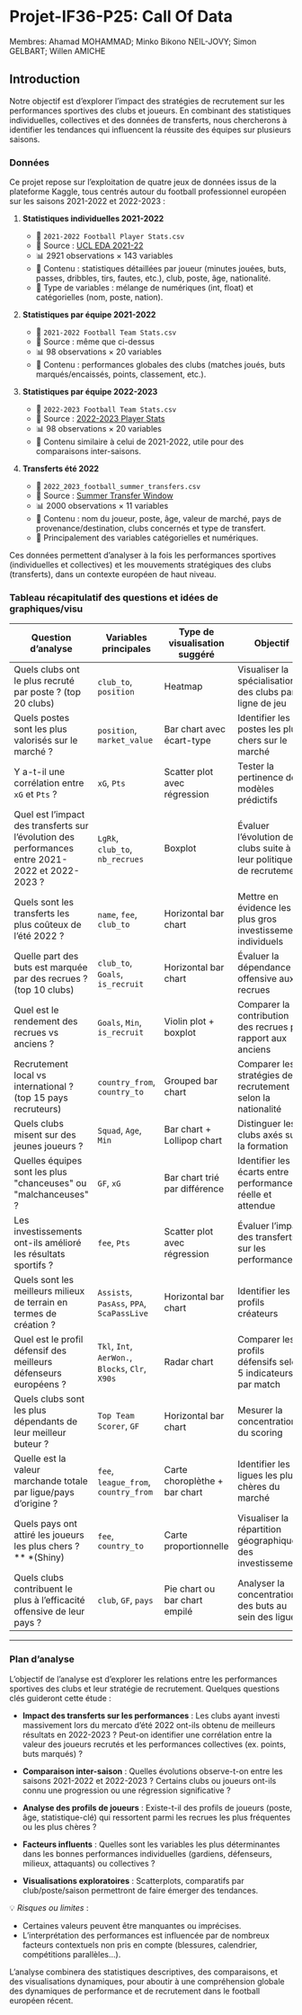 # Projet-IF36-P25: Call Of Data


Membres: Ahamad MOHAMMAD; Minko Bikono NEIL-JOVY; Simon GELBART; Willen AMICHE


## Introduction

Notre objectif est d’explorer l’impact des stratégies de recrutement sur les performances sportives des clubs et joueurs. En combinant des statistiques individuelles, collectives et des données de transferts, nous chercherons à identifier les tendances qui influencent la réussite des équipes sur plusieurs saisons. 

### Données

Ce projet repose sur l’exploitation de quatre jeux de données issus de la plateforme Kaggle, tous centrés autour du football professionnel européen sur les saisons 2021-2022 et 2022-2023 :

1.  **Statistiques individuelles 2021-2022**
    -   📄 `2021-2022 Football Player Stats.csv`
    -   🔗 Source : [UCL EDA 2021-22](https://www.kaggle.com/code/azminetoushikwasi/ucl-eda-viz-2021-22-players-teams/input)
    -   📊 2921 observations × 143 variables
    -   🧾 Contenu : statistiques détaillées par joueur (minutes jouées, buts, passes, dribbles, tirs, fautes, etc.), club, poste, âge, nationalité.
    -   🧩 Type de variables : mélange de numériques (int, float) et catégorielles (nom, poste, nation).
    
2.  **Statistiques par équipe 2021-2022**
    -   📄 `2021-2022 Football Team Stats.csv`
    -   🔗 Source : même que ci-dessus
    -   📊 98 observations × 20 variables
    -   🧾 Contenu : performances globales des clubs (matches joués, buts marqués/encaissés, points, classement, etc.).
    
3.  **Statistiques par équipe 2022-2023**
    -   📄 `2022-2023 Football Team Stats.csv`
    -   🔗 Source : [2022-2023 Player Stats](https://www.kaggle.com/datasets/vivovinco/20222023-football-player-stats)
    -   📊 98 observations × 20 variables
    -   🧾 Contenu similaire à celui de 2021-2022, utile pour des comparaisons inter-saisons.
    
4.  **Transferts été 2022**
    -   📄 `2022_2023_football_summer_transfers.csv`
    -   🔗 Source : [Summer Transfer Window](https://www.kaggle.com/datasets/ruslanhuretski/202223-football-summer-transfer-window)
    -   📊 2000 observations × 11 variables
    -   🧾 Contenu : nom du joueur, poste, âge, valeur de marché, pays de provenance/destination, clubs concernés et type de transfert.
    -   📂 Principalement des variables catégorielles et numériques.

Ces données permettent d’analyser à la fois les performances sportives (individuelles et collectives) et les mouvements stratégiques des clubs (transferts), dans un contexte européen de haut niveau.



### Tableau récapitulatif des questions et idées de graphiques/visu

| Question d’analyse                                                                                   | Variables principales                                        | Type de visualisation suggéré          | Objectif                                                                                 |
|--------------------------------------------------------------------------------------------------------|---------------------------------------------------------------|------------------------------------------|------------------------------------------------------------------------------------------|
| Quels clubs ont le plus recruté par poste ? (top 20 clubs)                                            | `club_to`, `position`                                         | Heatmap                                   | Visualiser la spécialisation des clubs par ligne de jeu                                  |
| Quels postes sont les plus valorisés sur le marché ?                                                  | `position`, `market_value`                                    | Bar chart avec écart-type                | Identifier les postes les plus chers sur le marché                                       |
| Y a-t-il une corrélation entre `xG` et `Pts` ?                                                        | `xG`, `Pts`                                                    | Scatter plot avec régression             | Tester la pertinence des modèles prédictifs                                              |
| Quel est l’impact des transferts sur l’évolution des performances entre 2021-2022 et 2022-2023 ?      | `LgRk`, `club_to`, `nb_recrues`                               | Boxplot                                   | Évaluer l’évolution des clubs suite à leur politique de recrutement                      |
| Quels sont les transferts les plus coûteux de l’été 2022 ?                                            | `name`, `fee`, `club_to`                                      | Horizontal bar chart                      | Mettre en évidence les plus gros investissements individuels                             |
| Quelle part des buts est marquée par des recrues ? (top 10 clubs)                                     | `club_to`, `Goals`, `is_recruit`                              | Horizontal bar chart                      | Évaluer la dépendance offensive aux recrues                                              |
| Quel est le rendement des recrues vs anciens ?                                                        | `Goals`, `Min`, `is_recruit`                                  | Violin plot + boxplot                     | Comparer la contribution des recrues par rapport aux anciens                             |
| Recrutement local vs international ? (top 15 pays recruteurs)                                         | `country_from`, `country_to`                                  | Grouped bar chart                         | Comparer les stratégies de recrutement selon la nationalité                              |
| Quels clubs misent sur des jeunes joueurs ?                                                           | `Squad`, `Age`, `Min`                                         | Bar chart + Lollipop chart               | Distinguer les clubs axés sur la formation                                               |
| Quelles équipes sont les plus "chanceuses" ou "malchanceuses" ?                                       | `GF`, `xG`                                                     | Bar chart trié par différence             | Identifier les écarts entre performance réelle et attendue                               |
| Les investissements ont-ils amélioré les résultats sportifs ?                                         | `fee`, `Pts`                                                  | Scatter plot avec régression             | Évaluer l’impact des transferts sur les performances                                     |
| Quels sont les meilleurs milieux de terrain en termes de création ?                                   | `Assists`, `PasAss`, `PPA`, `ScaPassLive`                     | Horizontal bar chart                      | Identifier les profils créateurs                                                         |
| Quel est le profil défensif des meilleurs défenseurs européens ?                                      | `Tkl`, `Int`, `AerWon.`, `Blocks`, `Clr`, `X90s`              | Radar chart                               | Comparer les profils défensifs selon 5 indicateurs par match                             |
| Quels clubs sont les plus dépendants de leur meilleur buteur ?                                        | `Top Team Scorer`, `GF`                                       | Horizontal bar chart                      | Mesurer la concentration du scoring                                                      |
| Quelle est la valeur marchande totale par ligue/pays d’origine ?                                      | `fee`, `league_from`, `country_from`                          | Carte choroplèthe + bar chart             | Identifier les ligues les plus chères du marché                                          |
| Quels pays ont attiré les joueurs les plus chers ?** *(Shiny)                                         | `fee`, `country_to`                                           | Carte proportionnelle                     | Visualiser la répartition géographique des investissements                                |
| Quels clubs contribuent le plus à l’efficacité offensive de leur pays ?                               | `club`, `GF`, `pays`                                          | Pie chart ou bar chart empilé             | Analyser la concentration des buts au sein des ligues                                    |


------------------------------------------------------------------------

### Plan d’analyse

L’objectif de l’analyse est d’explorer les relations entre les performances sportives des clubs et leur stratégie de recrutement. Quelques questions clés guideront cette étude :

-   **Impact des transferts sur les performances** : Les clubs ayant investi massivement lors du mercato d’été 2022 ont-ils obtenu de meilleurs résultats en 2022-2023 ? Peut-on identifier une corrélation entre la valeur des joueurs recrutés et les performances collectives (ex. points, buts marqués) ?

-   **Comparaison inter-saison** : Quelles évolutions observe-t-on entre les saisons 2021-2022 et 2022-2023 ? Certains clubs ou joueurs ont-ils connu une progression ou une régression significative ?

-   **Analyse des profils de joueurs** : Existe-t-il des profils de joueurs (poste, âge, statistique-clé) qui ressortent parmi les recrues les plus fréquentes ou les plus chères ?

-   **Facteurs influents** : Quelles sont les variables les plus déterminantes dans les bonnes performances individuelles (gardiens, défenseurs, milieux, attaquants) ou collectives ?

-   **Visualisations exploratoires** : Scatterplots, comparatifs par club/poste/saison permettront de faire émerger des tendances.

💡 *Risques ou limites* :

- Certaines valeurs peuvent être manquantes ou imprécises.
- L’interprétation des performances est influencée par de nombreux facteurs contextuels non pris en compte (blessures, calendrier, compétitions parallèles…).

L’analyse combinera des statistiques descriptives, des comparaisons, et des visualisations dynamiques, pour aboutir à une compréhension globale des dynamiques de performance et de recrutement dans le football européen récent.
